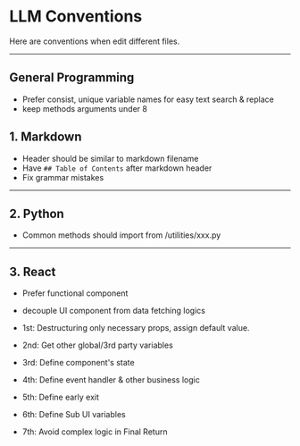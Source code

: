 # LLM Conventions

Here are conventions when edit different files.

---

## General Programming

- Prefer consist, unique variable names for easy text search & replace
- keep methods arguments under 8

## 1. Markdown

- Header should be similar to markdown filename
- Have `## Table of Contents` after markdown header
- Fix grammar mistakes

---

## 2. Python

- Common methods should import from /utilities/xxx.py

---

## 3. React

- Prefer functional component
- decouple UI component from data fetching logics

- 1st: Destructuring only necessary props, assign default value.
- 2nd: Get other global/3rd party variables
- 3rd: Define component's state
- 4th: Define event handler & other business logic
- 5th: Define early exit
- 6th: Define Sub UI variables
- 7th: Avoid complex logic in Final Return
